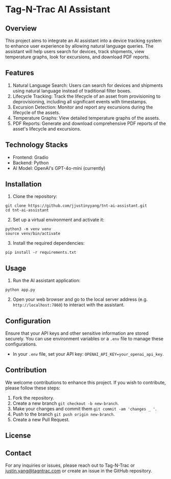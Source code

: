 # Tag-N-Trac AI Assistant

## Overview
This project aims to integrate an AI assistant into a device tracking system to enhance user experience by allowing natural language queries. The assistant will help users search for devices, track shipments, view temperature graphs, look for excursions, and download PDF reports.

## Features
1. Natural Language Search: Users can search for devices and shipments using natural language instead of traditional filter boxes.
2. Lifecycle Tracking: Track the lifecycle of an asset from provisioning to deprovisioning, including all significant events with timestamps.
3. Excursion Detection: Monitor and report any excursions during the lifecycle of the assets.
4. Temperature Graphs: View detailed temperature graphs of the assets.
5. PDF Reports: Generate and download comprehensive PDF reports of the asset's lifecycle and excursions.

## Technology Stacks 
- Frontend: Gradio
- Backend: Python
- AI Model: OpenAI's GPT-4o-mini (currently)

## Installation
1. Clone the repository:
```
git clone https://github.com/jjustinyyang/tnt-ai-assistant.git
cd tnt-ai-assistant
```
2. Set up a virtual environment and activate it:
```
python3 -m venv venv
source venv/bin/activate
```
3. Install the required dependencies:
```
pip install -r requirements.txt
```

## Usage
1. Run the AI assistant application:
```
python app.py
```
2. Open your web browser and go to the local server address (e.g. `http://localhost:7860`) to interact with the assistant.

## Configuration
Ensure that your API keys and other sensitive information are stored securely. You can use environment variables or a `.env` file to manage these configurations.
- In your `.env` file, set your API key: `OPENAI_API_KEY=your_openai_api_key`.

## Contribution
We welcome contributions to enhance this project. If you wish to contribute, please follow these steps:

1. Fork the repository.
2. Create a new branch `git checkout -b new-branch`.
3. Make your changes and commit them `git commit -am 'changes _ '`.
4. Push to the branch `git push origin new-branch`.
5. Create a new Pull Request.

## License


## Contact
For any inquiries or issues, please reach out to Tag-N-Trac or justin.yang@tagntrac.com or create an issue in the GitHub repository.
